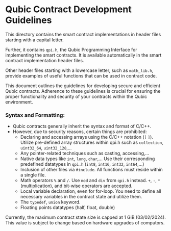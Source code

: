 # Qubic Contract Development Guidelines

This directory contains the smart contract implementations in header files starting with a capital letter. 

Further, it contains `qpi.h`, the Qubic Programming Interface for implementing the smart contracts.
It is available automatically in the smart contract implementation header files.

Other header files starting with a lowercase letter, such as `math_lib.h`, provide examples of useful functions that can be used in contract code.

This document outlines the guidelines for developing secure and efficient Qubic contracts. Adherence to these guidelines is crucial for ensuring the proper functionality and security of your contracts within the Qubic environment.

### Syntax and Formatting:
- Qubic contracts generally inherit the syntax and format of C/C++.
- However, due to security reasons, certain things are prohibited:
  - Declaring and accessing arrays using the C/C++ notation (`[` `]`). Utilize pre-defined array structures within qpi.h such as `collection`, `uint32_64`, `uint32_128`,...
  - Any pointer-related techniques such as casting, accessing,...
  - Native data types like `int`, `long`, `char`,... Use their corresponding predefined datatypes in `qpi.h` (`int8`, `int16`, `int32`, `int64`,...)
  - Inclusion of other files via `#include`. All functions must reside within a single file.
  - Math operators `%` and `/`. Use `mod` and `div` from `qpi.h` instead. `+`, `-`, `*`(multiplication), and bit-wise operators are accepted.
  - Local variable declaration, even for for-loop. You need to define all necessary variables in the contract state and utilize them.
  - The `typedef`, `union` keyword.
  - Floating points datatypes (half, float, double)
 
Currently, the maximum contract state size is capped at 1 GiB (03/02/2024). This value is subject to change based on hardware upgrades of computors.
